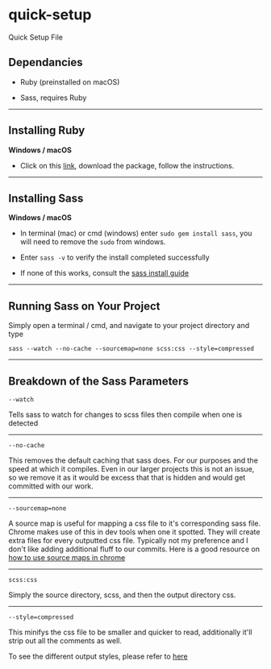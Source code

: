 # quick-setup
Quick Setup File


## Dependancies

* Ruby (preinstalled on macOS)

* Sass, requires Ruby

---

## Installing Ruby

**Windows / macOS**

* Click on this [link](https://rubyinstaller.org/), download the package, follow the instructions.

---

## Installing Sass

**Windows / macOS**

* In terminal (mac) or cmd (windows) enter `sudo gem install sass`, you will need to remove the `sudo` from windows.

* Enter `sass -v` to verify the install completed successfully

* If none of this works, consult the [sass install guide](http://sass-lang.com/install)

--- 

## Running Sass on Your Project

Simply open a terminal / cmd, and navigate to your project directory and type

`sass --watch --no-cache --sourcemap=none scss:css --style=compressed`

---

## Breakdown of the Sass Parameters

`--watch`

Tells sass to watch for changes to scss files then compile when one is detected

---

`--no-cache`

This removes the default caching that sass does. For our purposes and the speed at which it compiles. Even in our larger projects this is not an issue, so we remove it as it would be excess that that is hidden and would get committed with our work.

---

`--sourcemap=none`

A source map is useful for mapping a css file to it's corresponding sass file. Chrome makes use of this in dev tools when one it spotted. They will create extra files for every outputted css file. Typically not my preference and I don't like adding additional fluff to our commits. Here is a good resource on [how to use source maps in chrome](https://robots.thoughtbot.com/sass-source-maps-chrome-magic)

---

`scss:css`

Simply the source directory, scss, and then the output directory css.

--- 

`--style=compressed`

This minifys the css file to be smaller and quicker to read, additionally it'll strip out all the comments as well.

To see the different output styles, please refer to [here](https://web-design-weekly.com/2014/06/15/different-sass-output-styles/)
